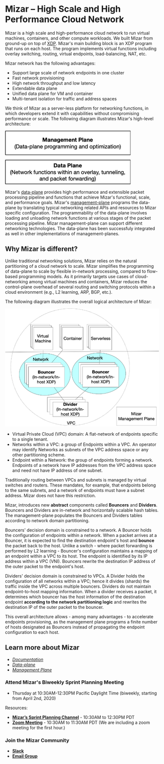 # Mizar – High Scale and High Performance Cloud Network #

Mizar is a high scale and high-performance cloud network to run virtual machines, containers, and other compute workloads. We built Mizar from ground-up on top of [XDP](https://prototype-kernel.readthedocs.io/en/latest/networking/XDP/). Mizar's main building block is an XDP program that runs on each host. The program implements virtual functions including overlay switching, routing, virtual endpoints, load-balancing, NAT, etc.

Mizar network has the following advantages:

- Support large scale of network endpoints in one cluster
- Fast network provisioning
- High network throughput and low latency
- Extendable data plane
- Unified data plane for VM and container
- Multi-tenant isolation for traffic and address spaces

We think of Mizar as a server-less platform for networking functions, in which developers extend it with capabilities without compromising performance or scale. The following diagram illustrates Mizar's high-level architecture:

![Mizar Overview](docs/design/png/overall_mgmt_dp.png)

Mizar's [data-plane](docs/design/dp_overview.md) provides high performance and extensible packet processing pipeline and functions that achieve Mizar's functional, scale, and performance goals. Mizar's [management-plane](docs/design/mp_overview.md) programs the data-plane by translating typical networking related APIs and resources to Mizar specific configuration. The programmability of the data-plane involves loading and unloading network functions at various stages of the packet processing pipeline. Mizar management-plane can support different networking technologies. The data-plane has been successfuly integrated as well in other implementations of management-planes.

## Why Mizar is different?

Unlike traditional networking solutions, Mizar relies on the natural partitioning of a cloud network to scale. Mizar simplifies the programming of data-plane to scale by flexible in-network processing, compared to flow-based programming models. As it primarily targets use cases of cloud-networking among virtual machines and containers, Mizar reduces the control-plane overhead of several routing and switching protocols within a cloud environment (e.g., L2 learning, ARP, BGP, etc.).

The following diagram illustrates the overall logical architecture of Mizar:

![Mizar Overview](docs/design/png/Mizar.png)

* Virtual Private Cloud (VPC) domain: A flat-network of endpoints specific to a single tenant.
* Networks within a VPC: a group of Endpoints within a VPC. An operator may identify Networks as subnets of the VPC address space or any other partitioning scheme.
* Endpoint within a Network: the group of endpoints forming a network. Endpoints of a network have IP addresses from the VPC address space and need not have IP address of one subnet.

Traditionally routing between VPCs and subnets is managed by virtual switches and routers. These mandates, for example, that endpoints belong to the same subnets, and a network of endpoints must have a subnet address. Mizar does not have this restriction.

Mizar, introduces new **abstract** components called **Bouncers** and **Dividers**. Bouncers and Dividers are in-network and horizontally scalable hash tables. The management-plane populates the Bouncers and Dividers tables according to network domain partitioning.

Bouncers' decision domain is constrained to a network. A Bouncer holds the configuration of endpoints within a network. When a packet arrives at a Bouncer, it is expected to find the destination endpoint's host and __bounce__ the packet back to the host. Unlike a switch - where packet forwarding is performed by L2 learning - Bouncer's configuration maintains a mapping of an endpoint within a VPC to its host. The endpoint is identified by its IP address within a VPC (VNI). Bouncers rewrite the destination IP address of the outer packet to the endpoint's host.

Dividers' decision domain is constrained to VPCs. A Divider holds the configuration of all networks within a VPC; hence it divides (shards) the traffic inside the VPC across multiple bouncers. Dividers do not maintain endpoint-to-host mapping information. When a divider receives a packet, it determines which bouncer has the host information of the destination endpoint **according to the network partitioning logic** and rewrites the destination IP of the outer packet to the bouncer.

This overall architecture allows - among many advantages - to accelerate endpoints provisioning, as the management plane programs a finite number of hosts designated as Bouncers instead of propagating the endpoint configuration to each host.

## Learn more about Mizar

* [*Documentation*](https://mizar.readthedocs.io/en/latest/)
* [*Data-plane*](docs/design/dp_overview.md)
* [*Management Plane*](docs/design/mp_overview.md)

### Attend Mizar's Biweekly Sprint Planning Meeting
- Thursday at 10:30AM-12:30PM Pacific Daylight Time (biweekly, starting from April 2nd, 2020)

Resources:

- [**Mizar’s Sprint Planning Channel**](https://app.slack.com/client/TMNECBVT5/C010VLRH4SZ/thread/G0107KU0Y5Q-1585243073.003900) - 10:30AM to 12:30PM PDT 
- [**Zoom Meeting**](https://futurewei.zoom.us/j/421246133) - 10:30AM to 11:30AM PDT  (We are including a zoom meeting for the first hour.) 

### Join the Mizar Community

- [**Slack**](https://join.slack.com/t/mizar-group/shared_invite/zt-9md5gw7m-Fp8n1iV9H04Nn8P3lwTEMA)
- [**Email Group**](https://groups.google.com/forum/#!forum/mizar-cloud-networking)